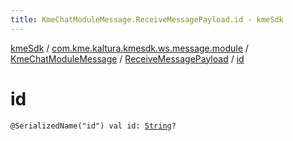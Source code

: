 ```yaml
---
title: KmeChatModuleMessage.ReceiveMessagePayload.id - kmeSdk
---
```


[kmeSdk](../../../index.html) / [com.kme.kaltura.kmesdk.ws.message.module](../../index.html) / [KmeChatModuleMessage](../index.html) / [ReceiveMessagePayload](index.html) / [id](./id.html)

# id

`@SerializedName("id") val id: `[`String`](https://kotlinlang.org/api/latest/jvm/stdlib/kotlin/-string/index.html)`?`